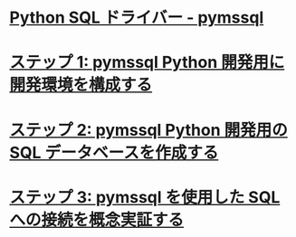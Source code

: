 # [Python SQL ドライバー - pymssql](python-sql-driver-pymssql.md)
# [ステップ 1: pymssql Python 開発用に開発環境を構成する](step-1-configure-development-environment-for-pymssql-python-development.md)
# [ステップ 2: pymssql Python 開発用の SQL データベースを作成する](step-2-create-a-sql-database-for-pymssql-python-development.md)
# [ステップ 3: pymssql を使用した SQL への接続を概念実証する](step-3-proof-of-concept-connecting-to-sql-using-pymssql.md)
